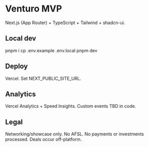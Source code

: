 # Venturo MVP

Next.js (App Router) + TypeScript + Tailwind + shadcn-ui.

## Local dev
pnpm i
cp .env.example .env.local
pnpm dev

## Deploy
Vercel. Set NEXT_PUBLIC_SITE_URL.

## Analytics
Vercel Analytics + Speed Insights. Custom events TBD in code.

## Legal
Networking/showcase only. No AFSL. No payments or investments processed. Deals occur off-platform.




